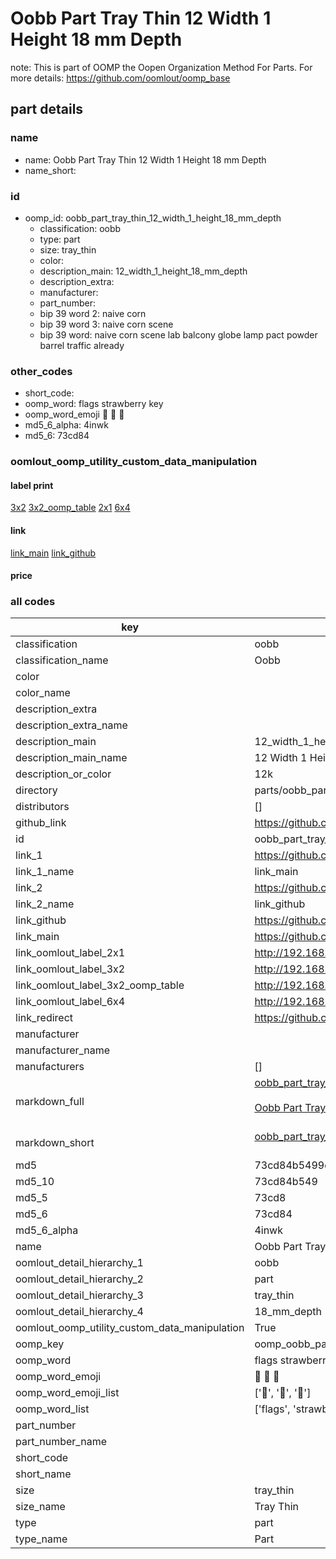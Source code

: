 # Oobb Part Tray Thin 12 Width 1 Height 18 mm Depth  

note: This is part of OOMP the Oopen Organization Method For Parts. For more details: https://github.com/oomlout/oomp_base

##  part details
  







### name
* name: Oobb Part Tray Thin 12 Width 1 Height 18 mm Depth
* name_short: 
### id
* oomp_id: oobb_part_tray_thin_12_width_1_height_18_mm_depth
  * classification: oobb
  * type: part
  * size: tray_thin
  * color: 
  * description_main: 12_width_1_height_18_mm_depth
  * description_extra: 
  * manufacturer: 
  * part_number: 
  * bip 39 word 2: naive corn
  * bip 39 word 3: naive corn scene
  * bip 39 word: naive corn scene lab balcony globe lamp pact powder barrel traffic already

### other_codes
* short_code: 
* oomp_word: flags strawberry key
* oomp_word_emoji :flags: :strawberry: :key:
* md5_6_alpha: 4inwk
* md5_6: 73cd84






### oomlout_oomp_utility_custom_data_manipulation
#### label print
[3x2](http://192.168.1.245:1112/?label=oomp%204inwk)
[3x2_oomp_table](http://192.168.1.108:1112/?label=oomp%204inwk)
[2x1](http://192.168.1.242:1112/?label=oomp%204inwk)
[6x4](http://192.168.1.55:1112/?label=oomp%204inwk)    

#### link

[link_main](https://github.com/oomlout/oomlout_oomp_version_1_messy/tree/main/parts/oobb_part_tray_thin_12_width_1_height_18_mm_depth) [link_github](https://github.com/oomlout/oomlout_oomp_version_1_messy/tree/main/parts/oobb_part_tray_thin_12_width_1_height_18_mm_depth)                             

#### price







### all codes 
| key | value |  
| --- | --- |  
| classification | oobb |  
| classification_name | Oobb |  
| color |  |  
| color_name |  |  
| description_extra |  |  
| description_extra_name |  |  
| description_main | 12_width_1_height_18_mm_depth |  
| description_main_name | 12 Width 1 Height 18 mm Depth |  
| description_or_color | 12k |  
| directory | parts/oobb_part_tray_thin_12_width_1_height_18_mm_depth |  
| distributors | [] |  
| github_link | https://github.com/oomlout/oomlout_oomp_part_src/tree/main/parts/oobb_part_tray_thin_12_width_1_height_18_mm_depth |  
| id | oobb_part_tray_thin_12_width_1_height_18_mm_depth |  
| link_1 | https://github.com/oomlout/oomlout_oomp_version_1_messy/tree/main/parts/oobb_part_tray_thin_12_width_1_height_18_mm_depth |  
| link_1_name | link_main |  
| link_2 | https://github.com/oomlout/oomlout_oomp_version_1_messy/tree/main/parts/oobb_part_tray_thin_12_width_1_height_18_mm_depth |  
| link_2_name | link_github |  
| link_github | https://github.com/oomlout/oomlout_oomp_version_1_messy/tree/main/parts/oobb_part_tray_thin_12_width_1_height_18_mm_depth |  
| link_main | https://github.com/oomlout/oomlout_oomp_version_1_messy/tree/main/parts/oobb_part_tray_thin_12_width_1_height_18_mm_depth |  
| link_oomlout_label_2x1 | http://192.168.1.242:1112/?label=oomp%204inwk |  
| link_oomlout_label_3x2 | http://192.168.1.245:1112/?label=oomp%204inwk |  
| link_oomlout_label_3x2_oomp_table | http://192.168.1.108:1112/?label=oomp%204inwk |  
| link_oomlout_label_6x4 | http://192.168.1.55:1112/?label=oomp%204inwk |  
| link_redirect | https://github.com/oomlout/oomlout_oomp_version_1_messy/tree/main/parts/oobb_part_tray_thin_12_width_1_height_18_mm_depth |  
| manufacturer |  |  
| manufacturer_name |  |  
| manufacturers | [] |  
| markdown_full | [oobb_part_tray_thin_12_width_1_height_18_mm_depth](none)<br>[](none)<br>[Oobb Part Tray Thin 12 Width 1 Height 18 Mm Depth](none)<br><br> |  
| markdown_short | [oobb_part_tray_thin_12_width_1_height_18_mm_depth](none)<br><br> |  
| md5 | 73cd84b5499eaf998d08e7c1810c1c95 |  
| md5_10 | 73cd84b549 |  
| md5_5 | 73cd8 |  
| md5_6 | 73cd84 |  
| md5_6_alpha | 4inwk |  
| name | Oobb Part Tray Thin 12 Width 1 Height 18 mm Depth |  
| oomlout_detail_hierarchy_1 | oobb |  
| oomlout_detail_hierarchy_2 | part |  
| oomlout_detail_hierarchy_3 | tray_thin |  
| oomlout_detail_hierarchy_4 | 18_mm_depth |  
| oomlout_oomp_utility_custom_data_manipulation | True |  
| oomp_key | oomp_oobb_part_tray_thin_12_width_1_height_18_mm_depth |  
| oomp_word | flags strawberry key |  
| oomp_word_emoji | :flags: :strawberry: :key: |  
| oomp_word_emoji_list | [':flags:', ':strawberry:', ':key:'] |  
| oomp_word_list | ['flags', 'strawberry', 'key'] |  
| part_number |  |  
| part_number_name |  |  
| short_code |  |  
| short_name |  |  
| size | tray_thin |  
| size_name | Tray Thin |  
| type | part |  
| type_name | Part |  

